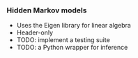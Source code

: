 ### Hidden Markov models
- Uses the Eigen library for linear algebra
- Header-only
- TODO: implement a testing suite
- TODO: a Python wrapper for inference
